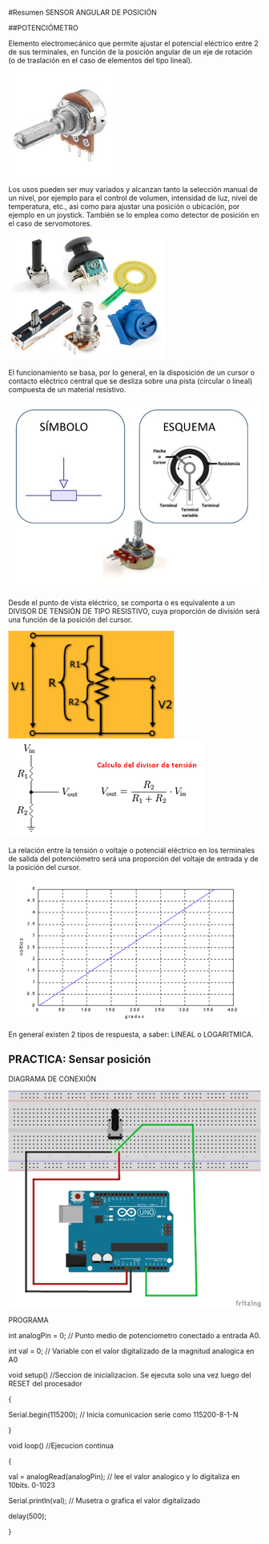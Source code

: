 #Resumen SENSOR ANGULAR DE POSICIÓN

##POTENCIÓMETRO

Elemento electromecánico que permite ajustar el potencial eléctrico entre 2 de sus terminales, en función de la posición angular de un eje de rotación (o de traslación en el caso de elementos del tipo lineal).

![POTENCIÓMETRO](./POTE.jpg)

Los usos pueden ser muy variados y alcanzan tanto la selección manual de un nivel, por ejemplo para el control de volumen, intensidad de luz, nivel de temperatura, etc., asi como para ajustar una posición o ubicación, por ejemplo en un joystick. También se lo emplea como detector de posición en el caso de servomotores.

![USOS](./POTE_TIPOS_USOS.jpg)

El funcionamiento se basa, por lo general, en la disposición de un cursor o contacto eléctrico central que se desliza sobre una pista (circular o lineal) compuesta de un material resistivo.

![ESTRUCTURA](./potenciometro.jpg)

Desde el punto de vista eléctrico, se comporta o es equivalente a un DIVISOR DE TENSIÓN DE TIPO RESISTIVO, cuya proporción de división será una función de la posición del cursor.

![EQUIVALENCIA](./EQUIVALENCIA_POTE.jpg) ![ECUACIÓN](./divisor-de-tension.png)

La relación entre la tensión o voltaje o potenciál eléctrico en los terminales de salida del potenciómetro será una proporción del voltaje de entrada y de la posición del cursor.

![RESPUESTA ANGULAR](./RESPUESTA_ANGULAR.gif)

En general existen 2 tipos de respuesta, a saber: LINEAL o LOGARITMICA.

## PRACTICA: Sensar posición

DIAGRAMA DE CONEXIÓN

![CONEXION](./pote_bb.jpg)

PROGRAMA

int analogPin = 0;     // Punto medio de potenciometro conectado a entrada A0.

int val = 0;           // Variable con el valor digitalizado de la magnitud analogica en A0

void setup() //Seccion de inicializacion. Se ejecuta solo una vez luego del RESET del procesador

{

  Serial.begin(115200);  // Inicia comunicacion serie como 115200-8-1-N

}

void loop() //Ejecucion continua

{

  val = analogRead(analogPin);    // lee el valor analogico y lo digitaliza en 10bits. 0-1023

  Serial.println(val);             // Musetra o grafica el valor digitalizado
  
  delay(500);
  
}

